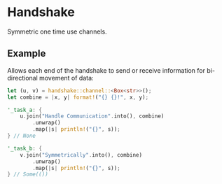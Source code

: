 # Handshake

Symmetric one time use channels.

## Example

Allows each end of the handshake to send or receive information for bi-directional movement of data:

```rs
let (u, v) = handshake::channel::<Box<str>>();
let combine = |x, y| format!("{} {}!", x, y);

'_task_a: {
    u.join("Handle Communication".into(), combine)
        .unwrap()
        .map(|s| println!("{}", s));
} // None

'_task_b: {
    v.join("Symmetrically".into(), combine)
        .unwrap()
        .map(|s| println!("{}", s));
} // Some(())
```